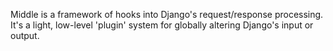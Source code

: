 Middle is a framework of hooks into Django's request/response processing. It's a light, low-level 'plugin' system for globally altering Django's input or output.

